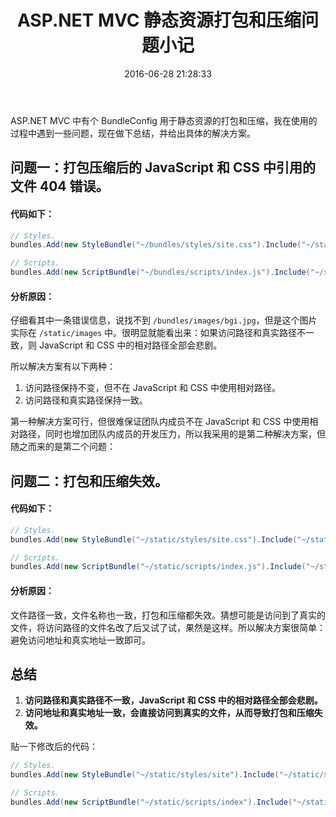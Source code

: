 ﻿---
title: ASP.NET MVC 静态资源打包和压缩问题小记
date: 2016-06-28 21:28:33
permalink: bundle-config
categories:
tags:
- ASP.NET MVC
- BundleConfig
- 静态资源
- 压缩
- 打包
---

ASP.NET MVC 中有个 BundleConfig 用于静态资源的打包和压缩，我在使用的过程中遇到一些问题，现在做下总结，并给出具体的解决方案。

<!-- more -->

## 问题一：打包压缩后的 JavaScript 和 CSS 中引用的文件 404 错误。

#### 代码如下：

``` csharp
// Styles.
bundles.Add(new StyleBundle("~/bundles/styles/site.css").Include("~/static/styles/site.css"));

// Scripts.
bundles.Add(new ScriptBundle("~/bundles/scripts/index.js").Include("~/static/scripts/index.js"));
```

#### 分析原因：

仔细看其中一条错误信息，说找不到 `/bundles/images/bgi.jpg`，但是这个图片实际在 `/static/images` 中。很明显就能看出来：如果访问路径和真实路径不一致，则 JavaScript 和 CSS 中的相对路径全部会悲剧。

所以解决方案有以下两种：

1. 访问路径保持不变，但不在 JavaScript 和 CSS 中使用相对路径。
2. 访问路径和真实路径保持一致。

第一种解决方案可行，但很难保证团队内成员不在 JavaScript 和 CSS 中使用相对路径，同时也增加团队内成员的开发压力，所以我采用的是第二种解决方案，但随之而来的是第二个问题：

## 问题二：打包和压缩失效。

#### 代码如下：

``` csharp
// Styles.
bundles.Add(new StyleBundle("~/static/styles/site.css").Include("~/static/styles/site.css"));

// Scripts.
bundles.Add(new ScriptBundle("~/static/scripts/index.js").Include("~/static/scripts/index.js"));
```

#### 分析原因：

文件路径一致，文件名称也一致，打包和压缩都失效。猜想可能是访问到了真实的文件，将访问路径的文件名改了后又试了试，果然是这样。所以解决方案很简单：避免访问地址和真实地址一致即可。

## 总结

1. **访问路径和真实路径不一致，JavaScript 和 CSS 中的相对路径全部会悲剧。**
2. **访问地址和真实地址一致，会直接访问到真实的文件，从而导致打包和压缩失效。**

贴一下修改后的代码：

``` csharp
// Styles.
bundles.Add(new StyleBundle("~/static/styles/site").Include("~/static/styles/site.css"));

// Scripts.
bundles.Add(new ScriptBundle("~/static/scripts/index").Include("~/static/scripts/index.js"));
```
